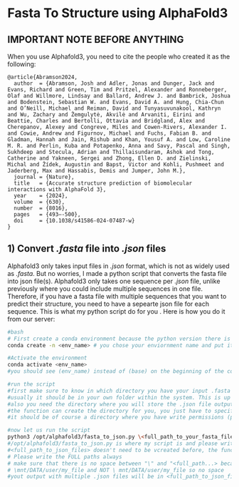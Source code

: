 # **Fasta To Structure using AlphaFold3**

## **IMPORTANT NOTE BEFORE ANYTHING**
When you use Alphafold3, you need to cite the people who created it as the following: 

```
@article{Abramson2024,
  author  = {Abramson, Josh and Adler, Jonas and Dunger, Jack and Evans, Richard and Green, Tim and Pritzel, Alexander and Ronneberger, Olaf and Willmore, Lindsay and Ballard, Andrew J. and Bambrick, Joshua and Bodenstein, Sebastian W. and Evans, David A. and Hung, Chia-Chun and O’Neill, Michael and Reiman, David and Tunyasuvunakool, Kathryn and Wu, Zachary and Žemgulytė, Akvilė and Arvaniti, Eirini and Beattie, Charles and Bertolli, Ottavia and Bridgland, Alex and Cherepanov, Alexey and Congreve, Miles and Cowen-Rivers, Alexander I. and Cowie, Andrew and Figurnov, Michael and Fuchs, Fabian B. and Gladman, Hannah and Jain, Rishub and Khan, Yousuf A. and Low, Caroline M. R. and Perlin, Kuba and Potapenko, Anna and Savy, Pascal and Singh, Sukhdeep and Stecula, Adrian and Thillaisundaram, Ashok and Tong, Catherine and Yakneen, Sergei and Zhong, Ellen D. and Zielinski, Michal and Žídek, Augustin and Bapst, Victor and Kohli, Pushmeet and Jaderberg, Max and Hassabis, Demis and Jumper, John M.},
  journal = {Nature},
  title   = {Accurate structure prediction of biomolecular interactions with AlphaFold 3},
  year    = {2024},
  volume  = {630},
  number  = {8016},
  pages   = {493–-500},
  doi     = {10.1038/s41586-024-07487-w}
}
```
## **1) Convert *.fasta* file into *.json* files**
Alphafold3 only takes input files in *.json* format, which is not as widely used as *.fasta*. But no worries, I made a python script that converts the fasta file into json file(s). Alphafold3 only takes one sequence per *.json* file, unlike previously where you could include multiple sequences in one file. Therefore, if you have a fasta file with multiple sequences that you want to predict their structure, you need to have a sepearte json file for each sequence. This is what my python script do for you .
Here is how you do it from our server:
 ```bash
#bash
# First create a conda environment because the python version there is different than the one in system
conda create -n <env_name> # you chose your enviornment name and put it instead of <env_name>

#Activate the environment
conda activate <env_name>
#you should see (env_name) instead of (base) on the beginning of the code line

#run the script
#first make sure to know in which directory you have your input .fasta file
#usually it should be in your own folder within the system. This is up to you
#also you need the directory where you will store the .json file outputs
#the function can create the directory for you, you just have to specifiy it
#it should be of course a directory where you have write permissions (probably in your own folder)

#now let us run the script
python3 /opt/alphafold3/fasta_to_json.py \<full_path_to_your_fasta_file.fasta> \<full_path_to_json_files>
#/opt/alphafold3/fasta_to_json.py is where my script is and please write the full path
#<full_path_to_json_files> doesn't need to be vcreated before, the function can make it for you
# Please write the FULL paths always
# make sure that there is no space between "\" and "<full_path...> because this is a common source of error
# \mnt/DATA/user/my_file and NOT \ mnt/DATA/user/my_file so no space
#yout output with multiple .json files will be in <full_path_to_json_files>
```
